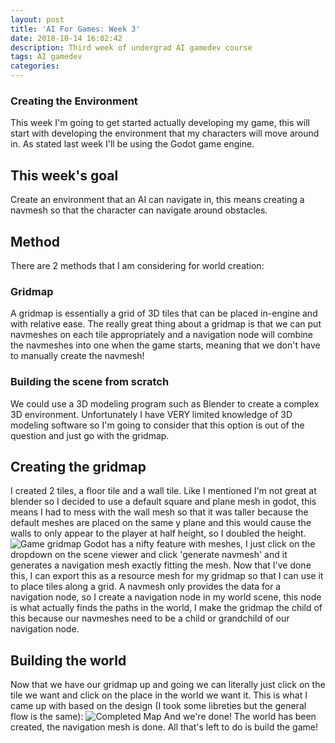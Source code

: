 ```yaml
---
layout: post
title: 'AI For Games: Week 3'
date: 2018-10-14 16:02:42
description: Third week of undergrad AI gamedev course
tags: AI gamedev
categories:
---
```



### Creating the Environment
This week I'm going to get started actually developing my game, this will start with developing the environment that my characters will move around in. As stated last week I'll be using the Godot game engine.

## This week's goal
Create an environment that an AI can navigate in, this means creating a navmesh so that the character can navigate around obstacles.

## Method
There are 2 methods that I am considering for world creation:

### Gridmap
A gridmap is essentially a grid of 3D tiles that can be placed in-engine and with relative ease. The really great thing about a gridmap is that we can put navmeshes on each tile appropriately and a navigation node will combine the navmeshes into one when the game starts, meaning that we don't have to manually create the navmesh!

### Building the scene from scratch
We could use a 3D modeling program such as Blender to create a complex 3D environment. Unfortunately I have VERY limited knowledge of 3D modeling software so I'm going to consider that this option is out of the question and just go with the gridmap.

## Creating the gridmap
I created 2 tiles, a floor tile and a wall tile. Like I mentioned I'm not great at blender so I decided to use a default square and plane mesh in godot, this means I had to mess with the wall mesh so that it was taller because the default meshes are placed on the same y plane and this would cause the walls to only appear to the player at half height, so I doubled the height. 
![Game gridmap](https://i.imgur.com/7f2voTF.png)
Godot has a nifty feature with meshes, I just click on the dropdown on the scene viewer and click 'generate navmesh' and it generates a navigation mesh exactly fitting the mesh. Now that I've done this, I can export this as a resource mesh for my gridmap so that I can use it to place tiles along a grid. A navmesh only provides the data for a navigation node, so I create a navigation node in my world scene, this node is what actually finds the paths in the world, I make the gridmap the child of this because our navmeshes need to be a child or grandchild of our navigation node.

## Building the world
Now that we have our gridmap up and going we can literally just click on the tile we want and click on the place in the world we want it. This is what I came up with based on the design (I took some libreties but the general flow is the same):
![Completed Map](https://i.imgur.com/SLbpYQ6.png)
And we're done! The world has been created, the navigation mesh is done. All that's left to do is build the game!
